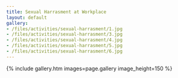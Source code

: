 ```yaml
---
title: Sexual Harrasment at Workplace
layout: default
gallery:
- /files/activities/sexual-harrasment/1.jpg
- /files/activities/sexual-harrasment/3.jpg
- /files/activities/sexual-harrasment/4.jpg
- /files/activities/sexual-harrasment/5.jpg
- /files/activities/sexual-harrasment/6.jpg
---
```

{% include gallery.htm images=page.gallery image_height=150 %}